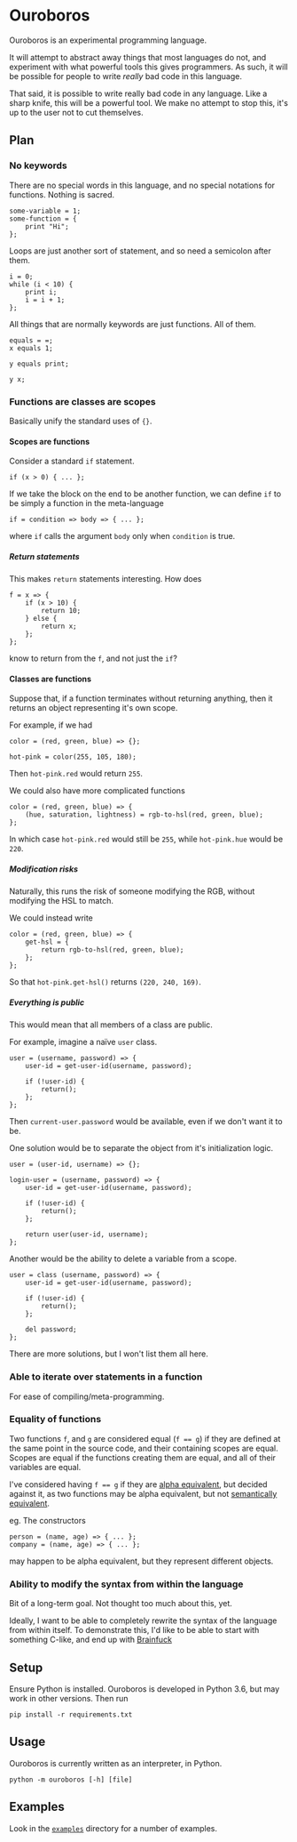 # Ouroboros

Ouroboros is an experimental programming language.

It will attempt to abstract away things that most languages do not, and experiment with what powerful tools this gives programmers.
As such, it will be possible for people to write *really* bad code in this language.

That said, it is possible to write really bad code in any language.
Like a sharp knife, this will be a powerful tool.
We make no attempt to stop this, it's up to the user not to cut themselves.

## Plan

### No keywords

There are no special words in this language, and no special notations for functions.
Nothing is sacred.

```
some-variable = 1;
some-function = {
    print "Hi";
};
```

Loops are just another sort of statement, and so need a semicolon after them.

```
i = 0;
while (i < 10) {
    print i;
    i = i + 1;
};
```

All things that are normally keywords are just functions.
All of them.

```
equals = =;
x equals 1;

y equals print;

y x;
```

### Functions are classes are scopes

Basically unify the standard uses of `{}`.

#### Scopes are functions

Consider a standard `if` statement.

    if (x > 0) { ... };

If we take the block on the end to be another function, we can define `if` to be simply a function in the meta-language

    if = condition => body => { ... };

where `if` calls the argument `body` only when `condition` is true.

##### Return statements

This makes `return` statements interesting.
How does

```
f = x => {
    if (x > 10) {
        return 10;
    } else {
        return x;
    };
};
```

know to return from the `f`, and not just the `if`?

#### Classes are functions

Suppose that, if a function terminates without returning anything, then it returns an object representing it's own scope.

For example, if we had

```
color = (red, green, blue) => {};

hot-pink = color(255, 105, 180);
```

Then `hot-pink.red` would return `255`.

We could also have more complicated functions

```
color = (red, green, blue) => {
    (hue, saturation, lightness) = rgb-to-hsl(red, green, blue);
};
```

In which case `hot-pink.red` would still be `255`, while `hot-pink.hue` would be `220`.

##### Modification risks

Naturally, this runs the risk of someone modifying the RGB, without modifying the HSL to match.

We could instead write

```
color = (red, green, blue) => {
    get-hsl = {
        return rgb-to-hsl(red, green, blue);
    };
};
```

So that `hot-pink.get-hsl()` returns `(220, 240, 169)`.

##### Everything is public

This would mean that all members of a class are public.

For example, imagine a naïve `user` class.

```
user = (username, password) => {
    user-id = get-user-id(username, password);

    if (!user-id) {
        return();
    };
};
```

Then `current-user.password` would be available, even if we don't want it to be.

One solution would be to separate the object from it's initialization logic.

```
user = (user-id, username) => {};

login-user = (username, password) => {
    user-id = get-user-id(username, password);

    if (!user-id) {
        return();
    };

    return user(user-id, username);
};
```

Another would be the ability to delete a variable from a scope.

```
user = class (username, password) => {
    user-id = get-user-id(username, password);

    if (!user-id) {
        return();
    };

    del password;
};
```

There are more solutions, but I won't list them all here.

### Able to iterate over statements in a function

For ease of compiling/meta-programming.

### Equality of functions

Two functions `f`, and `g` are considered equal (`f == g`) if they are defined at the same point in the source code, and their containing scopes are equal.
Scopes are equal if the functions creating them are equal, and all of their variables are equal.

I've considered having `f == g` if they are
[alpha equivalent](https://en.wikipedia.org/wiki/Lambda_calculus#Alpha_equivalence),
but decided against it, as two functions may be alpha equivalent, but not
[semantically equivalent](https://en.wikipedia.org/wiki/Semantic_equivalence).

eg. The constructors

```
person = (name, age) => { ... };
company = (name, age) => { ... };
```

may happen to be alpha equivalent, but they represent different objects.

### Ability to modify the syntax from within the language

Bit of a long-term goal.
Not thought too much about this, yet.

Ideally, I want to be able to completely rewrite the syntax of the language from within itself.
To demonstrate this, I'd like to be able to start with something C-like, and end up with
[Brainfuck](https://en.wikipedia.org/wiki/Brainfuck)

## Setup

Ensure Python is installed.
Ouroboros is developed in Python 3.6, but may work in other versions.
Then run

    pip install -r requirements.txt

## Usage

Ouroboros is currently written as an interpreter, in Python.

    python -m ouroboros [-h] [file]

## Examples

Look in the [`examples`](examples) directory for a number of examples.
